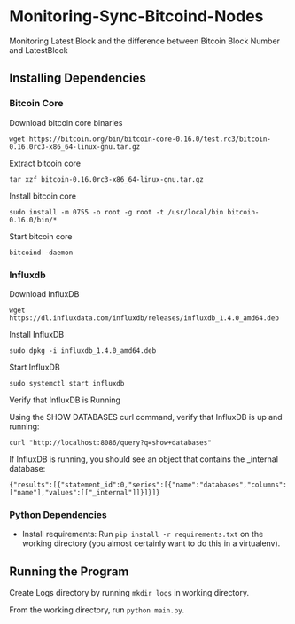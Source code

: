 # Monitoring-Sync-Bitcoind-Nodes

Monitoring Latest Block and the difference between Bitcoin Block Number and LatestBlock

## Installing Dependencies

### Bitcoin Core

Download bitcoin core binaries

`wget https://bitcoin.org/bin/bitcoin-core-0.16.0/test.rc3/bitcoin-0.16.0rc3-x86_64-linux-gnu.tar.gz`

Extract bitcoin core

`tar xzf bitcoin-0.16.0rc3-x86_64-linux-gnu.tar.gz`

Install bitcoin core

`sudo install -m 0755 -o root -g root -t /usr/local/bin bitcoin-0.16.0/bin/*`

Start bitcoin core

`bitcoind -daemon`

### Influxdb

Download InfluxDB

`wget https://dl.influxdata.com/influxdb/releases/influxdb_1.4.0_amd64.deb`

Install InfluxDB

`sudo dpkg -i influxdb_1.4.0_amd64.deb`

Start InfluxDB

`sudo systemctl start influxdb`

Verify that InfluxDB is Running

Using the SHOW DATABASES curl command, verify that InfluxDB is up and running:

`curl "http://localhost:8086/query?q=show+databases"`

If InfluxDB is running, you should see an object that contains the _internal database:

`{"results":[{"statement_id":0,"series":[{"name":"databases","columns":["name"],"values":[["_internal"]]}]}]}`


### Python Dependencies

- Install requirements: Run `pip install -r requirements.txt` on the working directory (you almost certainly want to do this in a virtualenv).

## Running the Program

Create Logs directory by running `mkdir logs` in working directory.

From the working directory, run `python main.py`.
